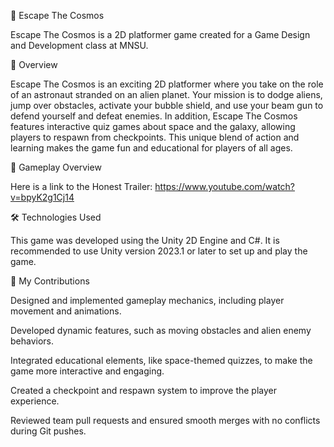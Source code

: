 🚀 Escape The Cosmos

Escape The Cosmos is a 2D platformer game created for a Game Design and Development class at MNSU.


🌟 Overview

Escape The Cosmos is an exciting 2D platformer where you take on the role of an astronaut stranded on an alien planet. Your mission is to dodge aliens, jump over obstacles, activate your bubble shield, and use your beam gun to defend yourself and defeat enemies.
In addition, Escape The Cosmos features interactive quiz games about space and the galaxy, allowing players to respawn from checkpoints. This unique blend of action and learning makes the game fun and educational for players of all ages.

🎥 Gameplay Overview

Here is a link to the Honest Trailer:
https://www.youtube.com/watch?v=bpyK2g1Cj14



🛠️ Technologies Used

This game was developed using the Unity 2D Engine and C#. It is recommended to use Unity version 2023.1 or later to set up and play the game.

🤝 My Contributions

Designed and implemented gameplay mechanics, including player movement and animations.

Developed dynamic features, such as moving obstacles and alien enemy behaviors.

Integrated educational elements, like space-themed quizzes, to make the game more interactive and engaging.

Created a checkpoint and respawn system to improve the player experience.

Reviewed team pull requests and ensured smooth merges with no conflicts during Git pushes.

